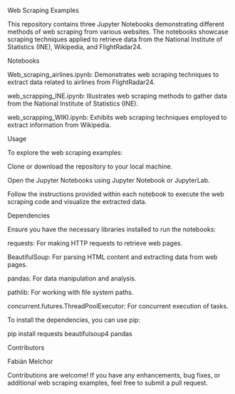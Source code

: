 Web Scraping Examples

This repository contains three Jupyter Notebooks demonstrating different methods of web scraping from various websites. The notebooks showcase scraping techniques applied to retrieve data from the National Institute of Statistics (INE), Wikipedia, and FlightRadar24.

Notebooks

Web_scraping_airlines.ipynb: Demonstrates web scraping techniques to extract data related to airlines from FlightRadar24.

web_scrapping_INE.ipynb: Illustrates web scraping methods to gather data from the National Institute of Statistics (INE).

web_scrapping_WIKI.ipynb: Exhibits web scraping techniques employed to extract information from Wikipedia.

Usage

To explore the web scraping examples:

  Clone or download the repository to your local machine.
  
  Open the Jupyter Notebooks using Jupyter Notebook or JupyterLab.
  
  Follow the instructions provided within each notebook to execute the web scraping code and visualize the extracted data.

Dependencies

Ensure you have the necessary libraries installed to run the notebooks:

  requests: For making HTTP requests to retrieve web pages.
  
  BeautifulSoup: For parsing HTML content and extracting data from web pages.
  
  pandas: For data manipulation and analysis.
  
  pathlib: For working with file system paths.
  
  concurrent.futures.ThreadPoolExecutor: For concurrent execution of tasks.

To install the dependencies, you can use pip:

  pip install requests beautifulsoup4 pandas
  
Contributors

Fabián Melchor

Contributions are welcome! If you have any enhancements, bug fixes, or additional web scraping examples, feel free to submit a pull request.
